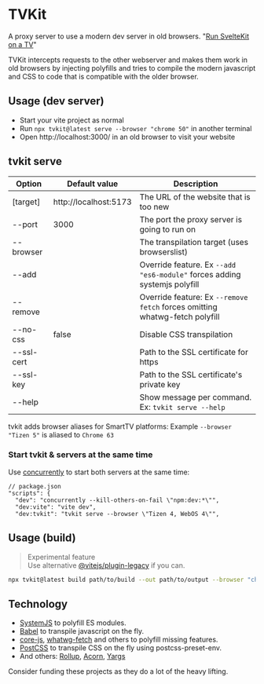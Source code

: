 # TVKit

A proxy server to use a modern dev server in old browsers.
"[Run SvelteKit on a TV](docs/sveltekit.md)"

TVKit intercepts requests to the other webserver and makes them work in old browsers by injecting polyfills and tries to compile the modern javascript and CSS to code that is compatible with the older browser.

## Usage (dev server)

- Start your vite project as normal
- Run `npx tvkit@latest serve --browser "chrome 50"` in another terminal
- Open http://localhost:3000/ in an old browser to visit your website

## tvkit serve

| Option     | Default value         | Description                                                                 |
| ---------- | --------------------- | --------------------------------------------------------------------------- |
| [target]   | http://localhost:5173 | The URL of the website that is too new                                      |
| --port     | 3000                  | The port the proxy server is going to run on                                |
| --browser  |                       | The transpilation target (uses browserslist)                                |
| --add      |                       | Override feature. Ex `--add "es6-module"` forces adding systemjs polyfill   |
| --remove   |                       | Override feature: Ex `--remove fetch` forces omitting whatwg-fetch polyfill |
| --no-css   | false                 | Disable CSS transpilation                                                   |
| --ssl-cert |                       | Path to the SSL certificate for https                                       |
| --ssl-key  |                       | Path to the SSL certificate's private key                                   |
| --help     |                       | Show message per command. Ex: `tvkit serve --help`                          |

tvkit adds browser aliases for SmartTV platforms:
Example `--browser "Tizen 5"` is aliased to `Chrome 63`

### Start tvkit & servers at the same time

Use [concurrently](https://github.com/open-cli-tools/concurrently) to start both servers at the same time:

```json5
// package.json
"scripts": {
  "dev": "concurrently --kill-others-on-fail \"npm:dev:*\"",
  "dev:vite": "vite dev",
  "dev:tvkit": "tvkit serve --browser \"Tizen 4, WebOS 4\"",
```

## Usage (build)

> Experimental feature  
> Use alternative [@vitejs/plugin-legacy](https://www.npmjs.com/package/@vitejs/plugin-legacy) if you can.

```sh
npx tvkit@latest build path/to/build --out path/to/output --browser "chrome 50"
```

## Technology

- [SystemJS](https://github.com/systemjs/systemjs) to polyfill ES modules.
- [Babel](https://babel.dev/) to transpile javascript on the fly.
- [core-js](https://github.com/zloirock/core-js), [whatwg-fetch](https://github.com/whatwg/fetch) and others to polyfill missing features.
- [PostCSS](https://postcss.org/) to transpile CSS on the fly using postcss-preset-env.
- And others: [Rollup](https://rollupjs.org/), [Acorn](https://github.com/acornjs/acorn), [Yargs](http://yargs.js.org/)

Consider funding these projects as they do a lot of the heavy lifting.
